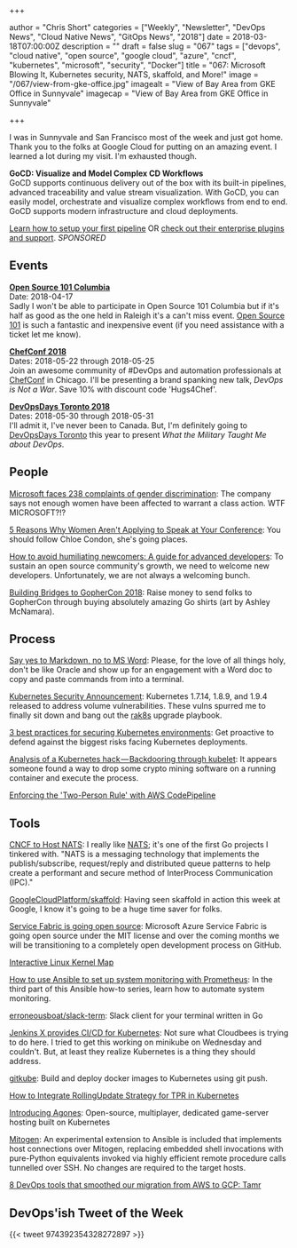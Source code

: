 +++

author = "Chris Short"
categories = ["Weekly", "Newsletter", "DevOps News", "Cloud Native News", "GitOps News", "2018"]
date = 2018-03-18T07:00:00Z
description = ""
draft = false
slug = "067"
tags = ["devops", "cloud native", "open source", "google cloud", "azure", "cncf", "kubernetes", "microsoft", "security", "Docker"]
title = "067: Microsoft Blowing It, Kubernetes security, NATS, skaffold, and More!"
image = "/067/view-from-gke-office.jpg"
imagealt = "View of Bay Area from GKE Office in Sunnyvale"
imagecap = "View of Bay Area from GKE Office in Sunnyvale"

+++

I was in Sunnyvale and San Francisco most of the week and just got home. Thank you to the folks at Google Cloud for putting on an amazing event. I learned a lot during my visit. I'm exhausted though.

**GoCD: Visualize and Model Complex CD Workflows**  
GoCD supports continuous delivery out of the box with its built-in pipelines, advanced traceability and value stream visualization. With GoCD, you can easily model, orchestrate and visualize complex workflows from end to end. GoCD supports modern infrastructure and cloud deployments.

[Learn how to setup your first pipeline](https://www.gocd.org/getting-started/part-1/?utm_source=changelog&utm_campaign=changelog-news&utm_campaign=gocd_visualize_model_workslow&utm_medium=newsletter_ad&utm_source=devopsish&utm_content=GOCD_getting_started&utm_term=) OR [check out their enterprise plugins and support](https://www.gocd.org/enterprise/?utm_campaign=gocd_visualize_model_workslow&utm_medium=newsletter_ad&utm_source=devopsish&utm_content=enterprise_page&utm_term=). *SPONSORED*

## Events

[**Open Source 101 Columbia**](http://opensource101.com/columbia/)  
Date: 2018-04-17  
Sadly I won't be able to participate in Open Source 101 Columbia but if it's half as good as the one held in Raleigh it's a can't miss event. [Open Source 101](http://opensource101.com/columbia/) is such a fantastic and inexpensive event (if you need assistance with a ticket let me know).

[**ChefConf 2018**](https://chefconf.chef.io/)  
Dates: 2018-05-22 through 2018-05-25  
Join an awesome community of #DevOps and automation professionals at [ChefConf](https://chefconf.chef.io/) in Chicago. I'll be presenting a brand spanking new talk, *DevOps is Not a War*. Save 10% with discount code 'Hugs4Chef'.

[**DevOpsDays Toronto 2018**](https://www.devopsdays.org/events/2018-toronto/welcome/)  
Dates: 2018-05-30 through 2018-05-31  
I'll admit it, I've never been to Canada. But, I'm definitely going to [DevOpsDays Toronto](https://www.devopsdays.org/events/2018-toronto/welcome/) this year to present *What the Military Taught Me about DevOps*.

## People

[Microsoft faces 238 complaints of gender discrimination](https://www.engadget.com/2018/03/13/microsoft-faces-238-complaints-of-gender-discrimination-harassment/): The company says not enough women have been affected to warrant a class action. WTF MICROSOFT?!?

[5 Reasons Why Women Aren't Applying to Speak at Your Conference](https://gojanego.co/5-reasons-why-women-arent-applying-to-speak-at-your-conference/): You should follow Chloe Condon, she's going places.

[How to avoid humiliating newcomers: A guide for advanced developers](https://opensource.com/article/18/3/avoid-humiliating-newcomers): To sustain an open source community's growth, we need to welcome new developers. Unfortunately, we are not always a welcoming bunch.

[Building Bridges to GopherCon 2018](https://medium.com/@ashleymcnamara/gophercon-2018-b9a97387b954): Raise money to send folks to GopherCon through buying absolutely amazing Go shirts (art by Ashley McNamara).

## Process

[Say yes to Markdown, no to MS Word](https://medium.com/@drodil/say-yes-to-markdown-no-to-ms-word-be4692e7a8cd): Please, for the love of all things holy, don't be like Oracle and show up for an engagement with a Word doc to copy and paste commands from into a terminal.

[Kubernetes Security Announcement](https://groups.google.com/forum/#!topic/kubernetes-dev/YWizN8DQS5k): Kubernetes 1.7.14, 1.8.9, and 1.9.4 released to address volume vulnerabilities. These vulns spurred me to finally sit down and bang out the [rak8s](https://rak8s.io/) upgrade playbook.

[3 best practices for securing Kubernetes environments](https://opensource.com/article/18/3/best-practices-securing-kubernetes-environments): Get proactive to defend against the biggest risks facing Kubernetes deployments.

[Analysis of a Kubernetes hack — Backdooring through kubelet](https://medium.com/handy-tech/analysis-of-a-kubernetes-hack-backdooring-through-kubelet-823be5c3d67c): It appears someone found a way to drop some crypto mining software on a running container and execute the process.

[Enforcing the 'Two-Person Rule' with AWS CodePipeline](https://www.trek10.com/blog/enforcing-two-person-rule-aws-codepipeline/)

## Tools

[CNCF to Host NATS](https://www.cncf.io/blog/2018/03/15/cncf-to-host-nats/): I really like [NATS](https://nats.io/); it's one of the first Go projects I tinkered with. "NATS is a messaging technology that implements the publish/subscribe, request/reply and distributed queue patterns to help create a performant and secure method of InterProcess Communication (IPC)."

[GoogleCloudPlatform/skaffold](https://github.com/GoogleCloudPlatform/skaffold): Having seen skaffold in action this week at Google, I know it's going to be a huge time saver for folks.

[Service Fabric is going open source](https://blogs.msdn.microsoft.com/azureservicefabric/2018/03/14/service-fabric-is-going-open-source/): Microsoft Azure Service Fabric is going open source under the MIT license and over the coming months we will be transitioning to a completely open development process on GitHub.

[Interactive Linux Kernel Map](http://www.makelinux.net/kernel_map/)

[How to use Ansible to set up system monitoring with Prometheus](https://opensource.com/article/18/3/how-use-ansible-set-system-monitoring-prometheus): In the third part of this Ansible how-to series, learn how to automate system monitoring.

[erroneousboat/slack-term](https://github.com/erroneousboat/slack-term): Slack client for your terminal written in Go

[Jenkins X provides CI/CD for Kubernetes](http://jenkins-x.io/): Not sure what Cloudbees is trying to do here. I tried to get this working on minikube on Wednesday and couldn't. But, at least they realize Kubernetes is a thing they should address.

[gitkube](https://gitkube.sh/): Build and deploy docker images to Kubernetes using git push.

[How to Integrate RollingUpdate Strategy for TPR in Kubernetes](http://blog.kubernetes.io/2018/03/how-to-integrate-rollingupdate-strategy.html)

[Introducing Agones](https://cloudplatform.googleblog.com/2018/03/introducing-Agones-open-source-multiplayer-dedicated-game-server-hosting-built-on-Kubernetes.html): Open-source, multiplayer, dedicated game-server hosting built on Kubernetes

[Mitogen](http://mitogen.readthedocs.io/en/latest/ansible.html): An experimental extension to Ansible is included that implements host connections over Mitogen, replacing embedded shell invocations with pure-Python equivalents invoked via highly efficient remote procedure calls tunnelled over SSH. No changes are required to the target hosts.

[8 DevOps tools that smoothed our migration from AWS to GCP: Tamr](https://cloudplatform.googleblog.com/2018/03/8-DevOps-tools-that-smoothed-our-migration-from-AWS-to-GCP-Tamr.html)

## DevOps'ish Tweet of the Week

{{< tweet 974392354328272897 >}}
